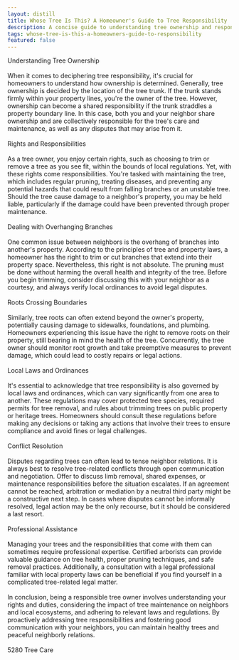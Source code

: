 ```yaml
---
layout: distill
title: Whose Tree Is This? A Homeowner's Guide to Tree Responsibility
description: A concise guide to understanding tree ownership and responsibility for homeowners. Learn about legal aspects and care obligations.
tags: whose-tree-is-this-a-homeowners-guide-to-responsibility
featured: false
---
```


Understanding Tree Ownership<br /><br />When it comes to deciphering tree responsibility, it's crucial for homeowners to understand how ownership is determined. Generally, tree ownership is decided by the location of the tree trunk. If the trunk stands firmly within your property lines, you're the owner of the tree. However, ownership can become a shared responsibility if the trunk straddles a property boundary line. In this case, both you and your neighbor share ownership and are collectively responsible for the tree's care and maintenance, as well as any disputes that may arise from it.<br /><br />Rights and Responsibilities<br /><br />As a tree owner, you enjoy certain rights, such as choosing to trim or remove a tree as you see fit, within the bounds of local regulations. Yet, with these rights come responsibilities. You're tasked with maintaining the tree, which includes regular pruning, treating diseases, and preventing any potential hazards that could result from falling branches or an unstable tree. Should the tree cause damage to a neighbor's property, you may be held liable, particularly if the damage could have been prevented through proper maintenance.<br /><br />Dealing with Overhanging Branches<br /><br />One common issue between neighbors is the overhang of branches into another's property. According to the principles of tree and property laws, a homeowner has the right to trim or cut branches that extend into their property space. Nevertheless, this right is not absolute. The pruning must be done without harming the overall health and integrity of the tree. Before you begin trimming, consider discussing this with your neighbor as a courtesy, and always verify local ordinances to avoid legal disputes.<br /><br />Roots Crossing Boundaries<br /><br />Similarly, tree roots can often extend beyond the owner's property, potentially causing damage to sidewalks, foundations, and plumbing. Homeowners experiencing this issue have the right to remove roots on their property, still bearing in mind the health of the tree. Concurrently, the tree owner should monitor root growth and take preemptive measures to prevent damage, which could lead to costly repairs or legal actions.<br /><br />Local Laws and Ordinances<br /><br />It's essential to acknowledge that tree responsibility is also governed by local laws and ordinances, which can vary significantly from one area to another. These regulations may cover protected tree species, required permits for tree removal, and rules about trimming trees on public property or heritage trees. Homeowners should consult these regulations before making any decisions or taking any actions that involve their trees to ensure compliance and avoid fines or legal challenges.<br /><br />Conflict Resolution<br /><br />Disputes regarding trees can often lead to tense neighbor relations. It is always best to resolve tree-related conflicts through open communication and negotiation. Offer to discuss limb removal, shared expenses, or maintenance responsibilities before the situation escalates. If an agreement cannot be reached, arbitration or mediation by a neutral third party might be a constructive next step. In cases where disputes cannot be informally resolved, legal action may be the only recourse, but it should be considered a last resort.<br /><br />Professional Assistance<br /><br />Managing your trees and the responsibilities that come with them can sometimes require professional expertise. Certified arborists can provide valuable guidance on tree health, proper pruning techniques, and safe removal practices. Additionally, a consultation with a legal professional familiar with local property laws can be beneficial if you find yourself in a complicated tree-related legal matter.<br /><br />In conclusion, being a responsible tree owner involves understanding your rights and duties, considering the impact of tree maintenance on neighbors and local ecosystems, and adhering to relevant laws and regulations. By proactively addressing tree responsibilities and fostering good communication with your neighbors, you can maintain healthy trees and peaceful neighborly relations.<br /><br />5280 Tree Care
